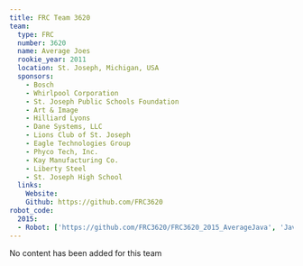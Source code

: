 ```yaml
---
title: FRC Team 3620
team:
  type: FRC
  number: 3620
  name: Average Joes
  rookie_year: 2011
  location: St. Joseph, Michigan, USA
  sponsors:
    - Bosch
    - Whirlpool Corporation
    - St. Joseph Public Schools Foundation
    - Art & Image
    - Hilliard Lyons
    - Dane Systems, LLC
    - Lions Club of St. Joseph
    - Eagle Technologies Group
    - Phyco Tech, Inc.
    - Kay Manufacturing Co.
    - Liberty Steel
    - St. Joseph High School
  links:
    Website:
    Github: https://github.com/FRC3620
robot_code:
  2015:
  - Robot: ['https://github.com/FRC3620/FRC3620_2015_AverageJava', 'Java']
---
```

No content has been added for this team